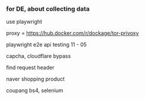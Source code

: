 ### for DE, about collecting data
use playwright

proxy = https://hub.docker.com/r/dockage/tor-privoxy

playwright e2e api testing 11 - 05

capcha, cloudflare bypass

find request header

naver shopping product

coupang bs4, selenium
